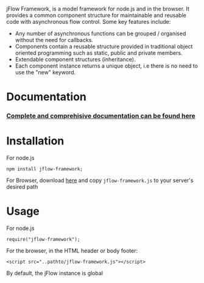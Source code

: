 
jFlow Framework, is a model framework for node.js and in the browser. It provides a common component structure for 
maintainable and reusable code with asynchronous flow control.  Some key features include:

*	Any number of asynchronous functions can be grouped / organised without the need for callbacks.
*	Components contain a reusable structure provided in traditional object oriented programming such as static, public and private members.
*	Extendable component structures (inheritance).
* 	Each component instance returns a unique object, i.e there is no need to use the "new" keyword.

<h1 >
Documentation
</h1>

<h3>
<a href="http://www.infinitycbs.com/jflow/doc" target="_blank" >Complete and comprehisive documentation can be found here</a>
</h3>

<h1 id="Installation">
Installation
</h1 >

For node.js
<pre><code>npm install jflow-framework;</code></pre>

	

For Browser, download <a href = "https://github.com/Infinitycbs/jflow/archive/master.zip">here</a> and copy `jflow-framework.js` to 
your server's desired path
<h1 >
Usage
</h1>


For node.js

	require("jflow-framework");




For the browser, in the HTML header or body footer:

	<script src="..pathto/jflow-framework.js"></script>




By default, the jFlow instance is global

